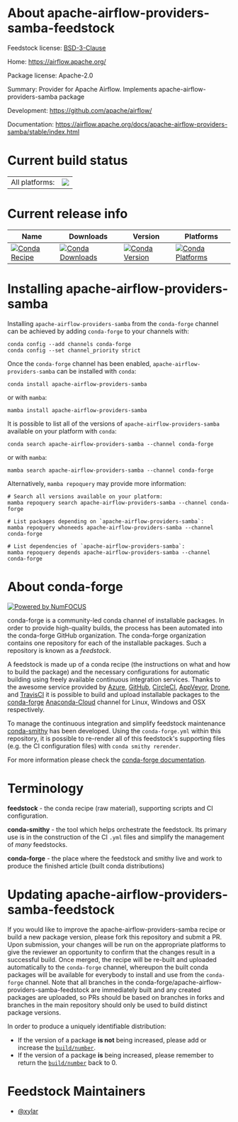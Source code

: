 About apache-airflow-providers-samba-feedstock
==============================================

Feedstock license: [BSD-3-Clause](https://github.com/conda-forge/apache-airflow-providers-samba-feedstock/blob/main/LICENSE.txt)

Home: https://airflow.apache.org/

Package license: Apache-2.0

Summary: Provider for Apache Airflow. Implements apache-airflow-providers-samba package

Development: https://github.com/apache/airflow/

Documentation: https://airflow.apache.org/docs/apache-airflow-providers-samba/stable/index.html

Current build status
====================


<table><tr><td>All platforms:</td>
    <td>
      <a href="https://dev.azure.com/conda-forge/feedstock-builds/_build/latest?definitionId=11942&branchName=main">
        <img src="https://dev.azure.com/conda-forge/feedstock-builds/_apis/build/status/apache-airflow-providers-samba-feedstock?branchName=main">
      </a>
    </td>
  </tr>
</table>

Current release info
====================

| Name | Downloads | Version | Platforms |
| --- | --- | --- | --- |
| [![Conda Recipe](https://img.shields.io/badge/recipe-apache--airflow--providers--samba-green.svg)](https://anaconda.org/conda-forge/apache-airflow-providers-samba) | [![Conda Downloads](https://img.shields.io/conda/dn/conda-forge/apache-airflow-providers-samba.svg)](https://anaconda.org/conda-forge/apache-airflow-providers-samba) | [![Conda Version](https://img.shields.io/conda/vn/conda-forge/apache-airflow-providers-samba.svg)](https://anaconda.org/conda-forge/apache-airflow-providers-samba) | [![Conda Platforms](https://img.shields.io/conda/pn/conda-forge/apache-airflow-providers-samba.svg)](https://anaconda.org/conda-forge/apache-airflow-providers-samba) |

Installing apache-airflow-providers-samba
=========================================

Installing `apache-airflow-providers-samba` from the `conda-forge` channel can be achieved by adding `conda-forge` to your channels with:

```
conda config --add channels conda-forge
conda config --set channel_priority strict
```

Once the `conda-forge` channel has been enabled, `apache-airflow-providers-samba` can be installed with `conda`:

```
conda install apache-airflow-providers-samba
```

or with `mamba`:

```
mamba install apache-airflow-providers-samba
```

It is possible to list all of the versions of `apache-airflow-providers-samba` available on your platform with `conda`:

```
conda search apache-airflow-providers-samba --channel conda-forge
```

or with `mamba`:

```
mamba search apache-airflow-providers-samba --channel conda-forge
```

Alternatively, `mamba repoquery` may provide more information:

```
# Search all versions available on your platform:
mamba repoquery search apache-airflow-providers-samba --channel conda-forge

# List packages depending on `apache-airflow-providers-samba`:
mamba repoquery whoneeds apache-airflow-providers-samba --channel conda-forge

# List dependencies of `apache-airflow-providers-samba`:
mamba repoquery depends apache-airflow-providers-samba --channel conda-forge
```


About conda-forge
=================

[![Powered by
NumFOCUS](https://img.shields.io/badge/powered%20by-NumFOCUS-orange.svg?style=flat&colorA=E1523D&colorB=007D8A)](https://numfocus.org)

conda-forge is a community-led conda channel of installable packages.
In order to provide high-quality builds, the process has been automated into the
conda-forge GitHub organization. The conda-forge organization contains one repository
for each of the installable packages. Such a repository is known as a *feedstock*.

A feedstock is made up of a conda recipe (the instructions on what and how to build
the package) and the necessary configurations for automatic building using freely
available continuous integration services. Thanks to the awesome service provided by
[Azure](https://azure.microsoft.com/en-us/services/devops/), [GitHub](https://github.com/),
[CircleCI](https://circleci.com/), [AppVeyor](https://www.appveyor.com/),
[Drone](https://cloud.drone.io/welcome), and [TravisCI](https://travis-ci.com/)
it is possible to build and upload installable packages to the
[conda-forge](https://anaconda.org/conda-forge) [Anaconda-Cloud](https://anaconda.org/)
channel for Linux, Windows and OSX respectively.

To manage the continuous integration and simplify feedstock maintenance
[conda-smithy](https://github.com/conda-forge/conda-smithy) has been developed.
Using the ``conda-forge.yml`` within this repository, it is possible to re-render all of
this feedstock's supporting files (e.g. the CI configuration files) with ``conda smithy rerender``.

For more information please check the [conda-forge documentation](https://conda-forge.org/docs/).

Terminology
===========

**feedstock** - the conda recipe (raw material), supporting scripts and CI configuration.

**conda-smithy** - the tool which helps orchestrate the feedstock.
                   Its primary use is in the construction of the CI ``.yml`` files
                   and simplify the management of *many* feedstocks.

**conda-forge** - the place where the feedstock and smithy live and work to
                  produce the finished article (built conda distributions)


Updating apache-airflow-providers-samba-feedstock
=================================================

If you would like to improve the apache-airflow-providers-samba recipe or build a new
package version, please fork this repository and submit a PR. Upon submission,
your changes will be run on the appropriate platforms to give the reviewer an
opportunity to confirm that the changes result in a successful build. Once
merged, the recipe will be re-built and uploaded automatically to the
`conda-forge` channel, whereupon the built conda packages will be available for
everybody to install and use from the `conda-forge` channel.
Note that all branches in the conda-forge/apache-airflow-providers-samba-feedstock are
immediately built and any created packages are uploaded, so PRs should be based
on branches in forks and branches in the main repository should only be used to
build distinct package versions.

In order to produce a uniquely identifiable distribution:
 * If the version of a package **is not** being increased, please add or increase
   the [``build/number``](https://docs.conda.io/projects/conda-build/en/latest/resources/define-metadata.html#build-number-and-string).
 * If the version of a package **is** being increased, please remember to return
   the [``build/number``](https://docs.conda.io/projects/conda-build/en/latest/resources/define-metadata.html#build-number-and-string)
   back to 0.

Feedstock Maintainers
=====================

* [@xylar](https://github.com/xylar/)

